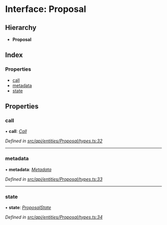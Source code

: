 # Interface: Proposal

## Hierarchy

* **Proposal**

## Index

### Properties

* [call](_src_api_entities_proposal_types_.proposal.md#call)
* [metadata](_src_api_entities_proposal_types_.proposal.md#metadata)
* [state](_src_api_entities_proposal_types_.proposal.md#state)

## Properties

###  call

• **call**: *[Call](_src_api_entities_proposal_types_.call.md)*

*Defined in [src/api/entities/Proposal/types.ts:32](https://github.com/PolymathNetwork/polymesh-sdk/blob/2aa4a44/src/api/entities/Proposal/types.ts#L32)*

___

###  metadata

• **metadata**: *[Metadata](_src_api_entities_proposal_types_.metadata.md)*

*Defined in [src/api/entities/Proposal/types.ts:33](https://github.com/PolymathNetwork/polymesh-sdk/blob/2aa4a44/src/api/entities/Proposal/types.ts#L33)*

___

###  state

• **state**: *[ProposalState](../modules/_src_api_entities_proposal_types_.md#proposalstate)*

*Defined in [src/api/entities/Proposal/types.ts:34](https://github.com/PolymathNetwork/polymesh-sdk/blob/2aa4a44/src/api/entities/Proposal/types.ts#L34)*
